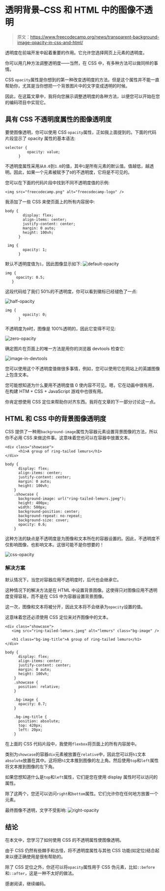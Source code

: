 # 透明背景–CSS 和 HTML 中的图像不透明

> 原文：<https://www.freecodecamp.org/news/transparent-background-image-opacity-in-css-and-html/>

透明度在前端开发中起着重要的作用。它允许您选择网页上元素的透明度。

你可以用几种方法调整透明度——当然，在 CSS 中，有多种方法可以做同样的事情。

CSS `opacity`属性是你想到的第一种改变透明度的方法。但是这个属性并不能一直帮助你，尤其是当你想把一个背景图片中的文字变成透明的时候。

因此，在这篇文章中，我将向您展示调整透明度的各种方法，以便您可以开始在您的编码项目中实现它。

## 具有 CSS 不透明度属性的图像透明度

要使图像透明，你可以使用 CSS `opacity`属性，正如我上面提到的。下面的代码片段显示了 opacity 属性的基本语法:

```
selector {
          opacity: value;
      } 
```

不透明度属性采用从`0.0`到`1.0`的值，其中`1`是所有元素的默认值。值越低，越透明。因此，如果一个元素被赋予了`0`的不透明度，它将是不可见的。

您可以在下面的代码片段中找到不同不透明度值的示例:

```
<img src="freecodecamp.png" alt="freecodecamp-logo" /> 
```

我添加了一些 CSS 来使页面上的所有内容居中:

```
body {
        display: flex;
        align-items: center;
        justify-content: center;
        margin: 0 auto;
        height: 100vh;
      }

 img {
        opacity: 1;
      } 
```

默认不透明度值为`1`，因此图像显示如下:
![default-opacity](img/e3a29fb766c2d956499218042a8080f3.png)

```
img {
     opacity: 0.5;
   } 
```

这段代码给了我们 50%的不透明度，你可以看到徽标已经褪色了一点:

![half-opacity](img/cf779bbde6c85399fa5ed3b8a41a5d05.png)

```
img {
        opacity: 0;
      } 
```

不透明度为`0`时，图像是 100%透明的，因此它变得不可见:

![zero-opacity](img/7a4612e2e734ca9c873a0e091cf4fa64.png)

确定图片在页面上的唯一方法是用你的浏览器 devtools 检查它:

![image-in-devtools](img/871b272d68d6e48bc515a73f0ca421d5.png)

您可以使用这个不透明度值做很多事情，例如，您可以使用它在网站上的英雄图像上包含文本。

您可能想知道为什么要用不透明度值 0 使内容不可见。嗯，它在动画中很有用，在构建 HTM + CSS + JavaScript 游戏中也很有用。

你肯定想使用 CSS 定位来帮助你对齐东西。我将在文章的下一部分讨论这一点。

## HTML 和 CSS 中的背景图像透明度

CSS 提供了一种用`background-image`属性为容器元素设置背景图像的方法，所以你不必用 CSS 来做这件事。这意味着您也可以在容器中放置文本。

```
<div class="showcase">
      <h1>A group of ring-tailed lemurs</h1>
</div> 
```

```
body {
      display: flex;
      align-items: center;
      justify-content: center;
      margin: 0 auto;
      height: 100vh;
    }
    .showcase {
      background-image: url("ring-tailed-lemurs.jpeg");
      height: 400px;
      width: 500px;
      background-position: center;
      background-repeat: no-repeat;
      background-size: cover;
      opacity: 0.6;
    } 
```

这种方法的缺点是不透明度是为图像和文本所在的容器设置的。因此，不透明度不仅影响图像，也影响文本。这很可能不是你想要的！

![css-opacity](img/3be53f31b7ac08c6561f4d8c0987b00c.png)

### 解决方案

默认情况下，当您对容器应用不透明度时，后代也会继承它。

这种情况下的解决方法是在 HTML 中设置背景图像。这使得只对图像应用不透明度变得容易，而不是在 CSS 中为容器设置背景图像。

这一次，图像和文本将被分开，因此文本将不会继承为`opacity`设置的值。

这意味着您还必须使用 CSS 定位来对齐图像中的文本。

```
<div class="showcase">
   <img src="ring-tailed-lemurs.jpeg" alt="lemurs" class="bg-image" />

   <h1 class="bg-img-title">A group of ring-tailed lemurs</h1>
</div> 
```

```
body {
      display: flex;
      align-items: center;
      justify-content: center;
      margin: 0 auto;
      height: 100vh;
    }
    .showcase {
      position: relative;
    }

    .bg-image {
      opacity: 0.7;
    }

    .bg-img-title {
      position: absolute;
      top: 420px;
      left: 20px;
    } 
```

在上面的 CSS 代码片段中，我使用`flexbox`将页面上的所有内容居中。

类别为`showcase`的容器`div`元素被放置在`relative`中，因此您可以将`h1`文本`absolute`放置在其中。这将把`h1`文本推到图像的左上角。然后使用`top`和`left`属性将文本推到图像的左下角。

如果您想知道什么是`top`和`left`属性，它们是您在使用 display 属性时可以访问的属性。

除了这两个，您还可以访问`right`和`bottom`属性。它们允许你在任何地方放置一个元素。

最终图像不透明，文字不受影响:
![right-opacity](img/841174cd5e5e7c64699bfc58150c93c6.png)

## 结论

在本文中，您学习了如何使用 CSS 的不透明属性使图像透明。

由于 CSS 仍然有些棘手和古怪，将不透明度属性与其他 CSS 功能(如定位)结合起来以便正确使用是很有帮助的。

除了 CSS 定位之外，你还可以将`opacity`属性用于 CSS 伪元素，比如`::before`和`::after`，这是一种不太好的做法。

感谢阅读，继续编码。
